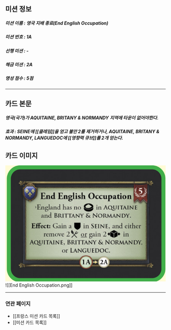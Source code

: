 ## 미션 정보
##### 미션 이름 : 영국 지배 종료(End English Occupation)
##### 미션 번호 : 1A
##### 선행 미션 : -
##### 해금 미션 : 2A
##### 명성 점수 : 5점
---
## 카드 본문
##### 영국(국가)가 AQUITAINE, BRITANY & NORMANDY 지역에 타운이 없어야한다.
##### *효과*  : SEINE에 [[클레임]]을 얻고 불안 2를 제거하거나, AQUITAINE, BRITANY & NORMANDY, LANGUEDOC에 [[영향력 큐브]]를 2개 얻는다.

## 카드 이미지
<img src="\Assets\End English Occupation.png"/>
![[End English Occupation.png]]

--- 

### 연관 페이지
- [[프랑스 미션 카드 목록]]
- [[미션 카드 목록]]
